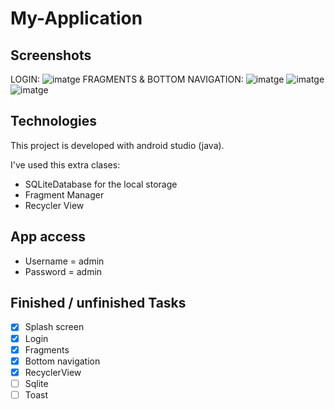 # My-Application

## Screenshots
LOGIN:
![imatge](https://user-images.githubusercontent.com/48924693/140172463-4da574bc-5bc1-4b55-83a7-99b24b62e9e3.png)
FRAGMENTS & BOTTOM NAVIGATION:
![imatge](https://user-images.githubusercontent.com/48924693/140173128-ae24d004-95ed-422b-8591-f586ed824228.png)
![imatge](https://user-images.githubusercontent.com/48924693/140173206-2d1a0931-57f5-4b98-819b-5bf709d03ce4.png)
![imatge](https://user-images.githubusercontent.com/48924693/140173301-b2780117-8d4b-4346-8244-c65c97ab6d0b.png)






## Technologies
This project is developed with android studio (java).

I've used this extra clases:

* SQLiteDatabase for the local storage
* Fragment Manager
* Recycler View

## App access
* Username = admin
* Password = admin

## Finished / unfinished Tasks
- [x] Splash screen
- [x] Login
- [x] Fragments
- [x] Bottom navigation
- [x] RecyclerView
- [ ] Sqlite
- [ ] Toast
